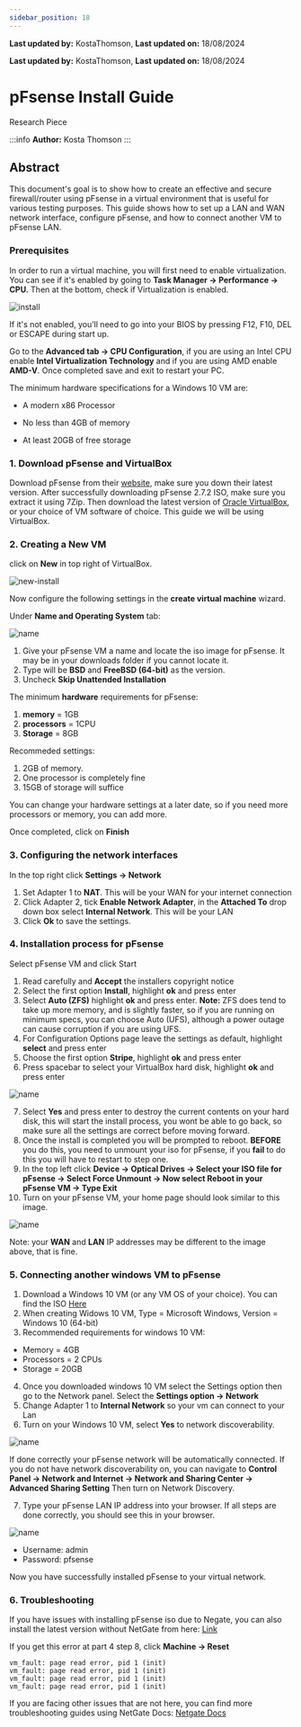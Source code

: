 ```yaml
---
sidebar_position: 18
---
```


**Last updated by:** KostaThomson, **Last updated on:** 18/08/2024


**Last updated by:** KostaThomson, **Last updated on:** 18/08/2024


# pFsense Install Guide

Research Piece

:::info
**Author:** Kosta Thomson 
:::

## Abstract

This document's goal is to show how to create an effective and secure firewall/router using pFsense in a virtual environment that is useful for various testing purposes. This guide shows how to set up a LAN and WAN network interface, configure pFsense, and how to connect another VM to pFsense LAN. 

### Prerequisites

In order to run a virtual machine, you will first need to enable virtualization. You can see if it's enabled by going to **Task Manager -> Performance -> CPU.** Then at the bottom, check if Virtualization is enabled.

![install](img/virtual.PNG)

If it's not enabled, you’ll need to go into your BIOS by pressing F12, F10, DEL or ESCAPE during start up. 

Go to the **Advanced tab -> CPU Configuration**, if you are using an Intel CPU enable **Intel Virtualization Technology** and if you are using AMD enable **AMD-V**. Once completed save and exit to restart your PC. 

The minimum hardware specifications for a Windows 10 VM are: 

- A modern x86 Processor 

- No less than 4GB of memory 

- At least 20GB of free storage 

### 1. Download pFsense and VirtualBox

Download pFsense from their [website](https://www.pfsense.org/download/), make sure you down their latest version.
After successfully downloading pFsense 2.7.2 ISO, make sure you extract it using 7Zip.
Then download the latest version of [Oracle VirtualBox](https://www.virtualbox.org/wiki/Downloads), or your choice of VM software of choice. This guide we will be using VirtualBox.

### 2. Creating a New VM 

click on **New** in top right of VirtualBox.

![new-install](img/new-install.PNG)

Now configure the following settings in the **create virtual machine** wizard.

Under **Name and Operating System** tab:

![name](img/name-os.PNG)

1. Give your pFsense VM a name and locate the iso image for pFsense. It may be in your downloads folder if you cannot locate it.
2. Type will be **BSD** and **FreeBSD (64-bit)** as the version.
3. Uncheck **Skip Unattended Installation**


The minimum **hardware** requirements for pFsense:
1. **memory** = 1GB 
2. **processors** = 1CPU
3. **Storage** = 8GB

Recommeded settings:
1. 2GB of memory.
2. One processor is completely fine
3. 15GB of storage will suffice

You can change your hardware settings at a later date, so if you need more processors or memory, you can add more.

Once completed, click on **Finish**

### 3. Configuring the network interfaces 

In the top right click **Settings -> Network**

1. Set Adapter 1 to **NAT**.  This will be your WAN for your internet connection
2. Click Adapter 2, tick **Enable Network Adapter**, in the **Attached To** drop down box select **Internal Network**. This will be your LAN 
3. Click **Ok** to save the settings.


### 4. Installation process for pFsense 

Select pFsense VM and click Start

1. Read carefully and **Accept** the installers copyright notice
2. Select the first option **Install**, highlight **ok** and press enter
3. Select **Auto (ZFS)** highlight **ok** and press enter. 
**Note:** ZFS does tend to take up more memory, and is slightly faster, so if you are running on 	minimum specs, you can choose Auto (UFS), although a power outage can cause corruption 	if you are using UFS. 
4. For Configuration Options page leave the settings as default, highlight **select** and press enter
5. Choose the first option **Stripe**, highlight **ok** and press enter
6. Press spacebar to select your VirtualBox hard disk, highlight **ok** and press enter

![name](img/zfs-conf.PNG)

7. Select **Yes** and press enter to destroy the current contents on your hard disk, this will start the install process, you wont be able to go back, so make sure all the settings are correct before moving forward.
8. Once the install is completed you will be prompted to reboot. **BEFORE** you do this, you need to unmount your iso for pFsense, if you **fail** to do this you will have to restart to step one. 
9. In the top left click **Device -> Optical Drives -> Select your ISO file for pFsense -> Select Force Unmount -> Now select Reboot in your pFsense VM -> Type Exit**
10. Turn on your pFsense VM, your home page should look similar to this image. 

![name](img/pfsense-home.PNG)

Note: your **WAN** and **LAN** IP addresses may be different to the image above, that is fine.

### 5. Connecting another windows VM to pFsense

1. Download a Windows 10 VM (or any VM OS of your choice). You can find the ISO [Here](https://developer.microsoft.com/en-us/windows/downloads/virtual-machines/)
2. When creating Widows 10 VM, Type = Microsoft Windows, Version = Windows 10 (64-bit) 
3. Recommended requirements for windows 10 VM: 
- Memory = 4GB 
- Processors = 2 CPUs 
- Storage = 20GB 
4. Once you downloaded windows 10 VM select the Settings option then go to the Network panel. Select the **Settings option -> Network**
5. Change Adapter 1 to **Internal Network** so your vm can connect to your Lan
6. Turn on your Windows 10 VM, select **Yes** to network discoverability.

![name](img/net-disc.PNG)

If done correctly your pFsense network will be automatically connected. If you do not have network discoverability on, you can navigate to **Control Panel -> Network and Internet -> Network and Sharing Center -> Advanced Sharing Setting** Then turn on Network Discovery. 

7. Type your pFsense LAN IP address into your browser. If all steps are done correctly, you should see this in your browser.

![name](img/login-pf.PNG)


- Username: admin
- Password: pfsense

Now you have successfully installed pFsense to your virtual network.

### 6. Troubleshooting

If you have issues with installing pFsense iso due to Negate, you can also install the latest version without NetGate from here: 
[Link](https://repo.ialab.dsu.edu/pfsense/)

If you get this error at part 4 step 8, click **Machine -> Reset**
```
vm_fault: page read error, pid 1 (init)
vm_fault: page read error, pid 1 (init)
vm_fault: page read error, pid 1 (init)
vm_fault: page read error, pid 1 (init)
```

If you are facing other issues that are not here, you can find more troubleshooting guides using NetGate Docs:
[Netgate Docs](https://docs.netgate.com/pfsense/en/latest/troubleshooting/index.html) 
